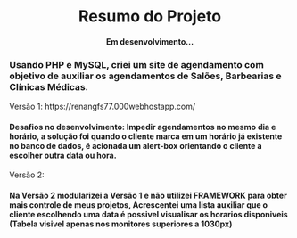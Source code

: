 <h1 align="center"> Resumo do Projeto </h1>
<h4 align="center">Em desenvolvimento...</h4>
<h3>Usando <strong>PHP e MySQL</strong>, criei um site de agendamento com objetivo de auxiliar os agendamentos de Salões, Barbearias e Clínicas Médicas. </h3>
  Versão 1: https://renangfs77.000webhostapp.com/
<h4>Desafios no desenvolvimento: Impedir agendamentos no mesmo dia e horário, a solução foi quando o cliente marca em um horário já existente no banco de dados,
é acionada um alert-box orientando o cliente a escolher outra data ou hora.</h4>
  Versão 2: 
<h4>Na Versão 2 modularizei a Versão 1 e não utilizei FRAMEWORK para obter mais controle de meus projetos, Acrescentei uma lista auxiliar que o cliente escolhendo uma 
  data é possivel visualisar os horarios disponiveis (Tabela visivel apenas nos monitores superiores a 1030px)</h4>



 
